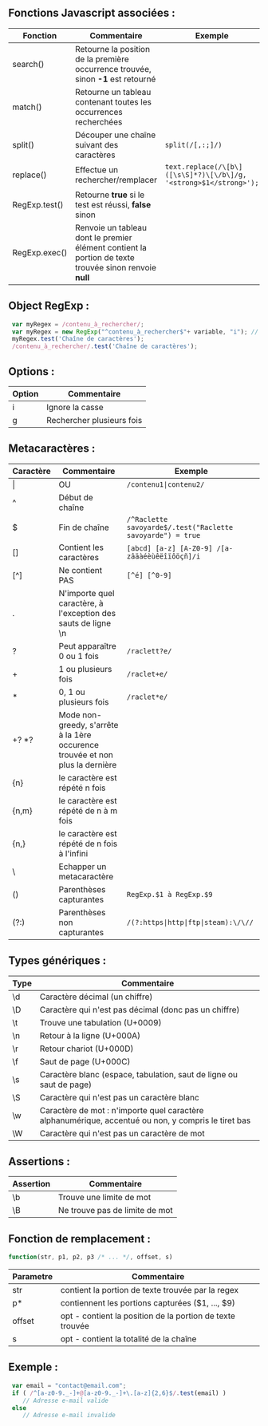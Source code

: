 Fonctions Javascript associées :
--------------------------------
| Fonction  | Commentaire                                   | Exemple
|-----------|-----------------------------------------------|--------
| search()  | Retourne la position de la première occurrence trouvée, sinon **-1** est retourné
| match()   | Retourne un tableau contenant toutes les occurrences recherchées
| split()   | Découper une chaîne suivant des caractères    | ` split(/[,:;]/) `
| replace() | Effectue un rechercher/remplacer              | ` text.replace(/\[b\]([\s\S]*?)\[\/b\]/g, '<strong>$1</strong>'); `
| RegExp.test() | Retourne **true** si le test est réussi, **false** sinon
| RegExp.exec() | Renvoie un tableau dont le premier élément contient la portion de texte trouvée sinon renvoie **null**

Object RegExp :
---------------
```javascript
 var myRegex = /contenu_à_rechercher/;
 var myRegex = new RegExp("^contenu_à_rechercher$"+ variable, "i"); // permet d'inclure des variables dans la regex
 myRegex.test('Chaîne de caractères');
 /contenu_à_rechercher/.test('Chaîne de caractères');
```

Options :
---------
| Option| Commentaire
|-------|------------
| i     | Ignore la casse              | ` /contenu_à_rechercher/i `
| g     | Rechercher plusieurs fois

Metacaractères :
----------------
| Caractère | Commentaire                  | Exemple
|-----------|------------------------------|--------
| \|    | OU                           | ` /contenu1\|contenu2/ `
| ^     | Début de chaîne
| $     | Fin de chaîne                | ` /^Raclette savoyarde$/.test("Raclette savoyarde") = true `
| []    | Contient les caractères      | ` [abcd] [a-z] [A-Z0-9] /[a-zâäàéèùêëîïôöçñ]/i `
| [^]   | Ne contient PAS              | ` [^é] [^0-9] `
| .     | N'importe quel caractère, à l'exception des sauts de ligne \n
| ?     | Peut apparaître 0 ou 1 fois  | ` /raclett?e/ `
| +     | 1 ou plusieurs fois          | ` /raclet+e/ `
| \*    | 0, 1 ou plusieurs fois       | ` /raclet*e/ `
| +? *? | Mode non-greedy, s'arrête à la 1ère occurence trouvée et non plus la dernière
| {n}   | le caractère est répété n fois
| {n,m} | le caractère est répété de n à m fois
| {n,}  | le caractère est répété de n fois à l'infini
| \\    | Echapper un metacaractère
| ()    | Parenthèses capturantes      | ` RegExp.$1 à RegExp.$9 `
| (?:)  | Parenthèses non capturantes  | ` /(?:https\|http\|ftp\|steam):\/\// `

Types génériques :
------------------
| Type      | Commentaire
|-----------|------------
| \d    | Caractère décimal (un chiffre)
| \D    | Caractère qui n'est pas décimal (donc pas un chiffre)
| \t    | Trouve une tabulation (U+0009)
| \n    | Retour à la ligne (U+000A)
| \r    | Retour chariot (U+000D)
| \f    | Saut de page (U+000C)
| \s    | Caractère blanc (espace, tabulation, saut de ligne ou saut de page)
| \S    | Caractère qui n'est pas un caractère blanc
| \w    | Caractère de mot : n'importe quel caractère alphanumérique, accentué ou non, y compris le tiret bas
| \W    | Caractère qui n'est pas un caractère de mot

Assertions :
------------
| Assertion | Commentaire
|-----------|------------
| \b    | Trouve une limite de mot
| \B    | Ne trouve pas de limite de mot

Fonction de remplacement :
--------------------------
```javascript
function(str, p1, p2, p3 /* ... */, offset, s)
```
| Parametre  | Commentaire
|------------|------------
| str    | contient la portion de texte trouvée par la regex
| p*     | contiennent les portions capturées ($1, ..., $9)
| offset | opt - contient la position de la portion de texte trouvée
| s      | opt - contient la totalité de la chaîne

## Exemple :
```javascript
 var email = "contact@email.com";
 if ( /^[a-z0-9._-]+@[a-z0-9._-]+\.[a-z]{2,6}$/.test(email) )
    // Adresse e-mail valide
 else
    // Adresse e-mail invalide
```
